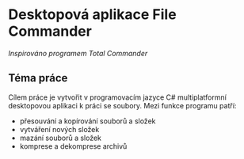 # Desktopová aplikace File Commander

*Inspirováno programem Total Commander*

## Téma práce

Cílem práce je vytvořit v programovacím jazyce C# multiplatformní desktopovou aplikaci k práci se soubory. Mezi funkce programu patří:

- přesouvání a kopírování souborů a složek
- vytváření nových složek
- mazání souborů a složek
- komprese a dekomprese archivů


